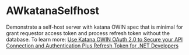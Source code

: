# AWkatanaSelfhost
Demonstrate a self-host server with katana OWIN spec that is minimal for grant requestor access token and process refresh token without the database. To learn more: 
<a href="http://www.arthurwiz.com/software-development/use-katana-owin-oauth-20-to-secure-your-api-connection-and-authentication-plus-refresh-token-for-net-developers">Use Katana OWIN OAuth 2.0 to Secure your API Connection and Authentication Plus Refresh Token for .NET Developers</a>
